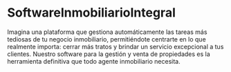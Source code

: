 # SoftwareInmobiliarioIntegral
Imagina una plataforma que gestiona automáticamente las tareas más tediosas de tu negocio inmobiliario, permitiéndote centrarte en lo que realmente importa: cerrar más tratos y brindar un servicio excepcional a tus clientes. Nuestro software para la gestión y venta de propiedades es la herramienta definitiva que todo agente inmobiliario necesita.
